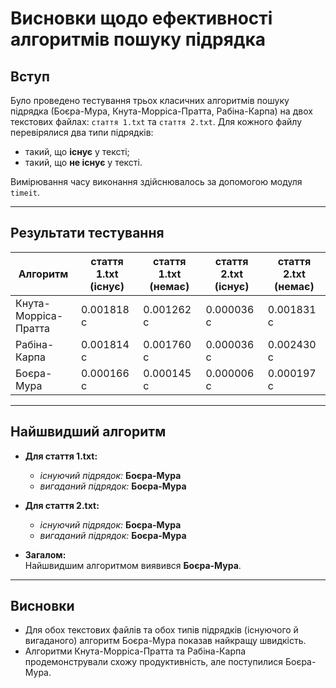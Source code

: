 # Висновки щодо ефективності алгоритмів пошуку підрядка

## Вступ

Було проведено тестування трьох класичних алгоритмів пошуку підрядка (Боєра-Мура, Кнута-Морріса-Пратта, Рабіна-Карпа) на двох текстових файлах: `стаття 1.txt` та `стаття 2.txt`. Для кожного файлу перевірялися два типи підрядків:  
- такий, що **існує** у тексті;
- такий, що **не існує** у тексті.

Вимірювання часу виконання здійснювалось за допомогою модуля `timeit`.

---

## Результати тестування

| Алгоритм             | стаття 1.txt (існує) | стаття 1.txt (немає) | стаття 2.txt (існує) | стаття 2.txt (немає) |
|----------------------|---------------------|----------------------|----------------------|----------------------|
| Кнута-Морріса-Пратта | 0.001818 с          | 0.001262 с           | 0.000036 с           | 0.001831 с           |
| Рабіна-Карпа         | 0.001814 с          | 0.001760 с           | 0.000036 с           | 0.002430 с           |
| Боєра-Мура           | 0.000166 с          | 0.000145 с           | 0.000006 с           | 0.000197 с           |

---

## Найшвидший алгоритм

- **Для стаття 1.txt:**
  - _існуючий підрядок:_ **Боєра-Мура**
  - _вигаданий підрядок:_ **Боєра-Мура**

- **Для стаття 2.txt:**
  - _існуючий підрядок:_ **Боєра-Мура**
  - _вигаданий підрядок:_ **Боєра-Мура**

- **Загалом:**  
  Найшвидшим алгоритмом виявився **Боєра-Мура**.

---

## Висновки

- Для обох текстових файлів та обох типів підрядків (існуючого й вигаданого) алгоритм Боєра-Мура показав найкращу швидкість.
- Алгоритми Кнута-Морріса-Пратта та Рабіна-Карпа продемонстрували схожу продуктивність, але поступилися Боєра-Мура.
